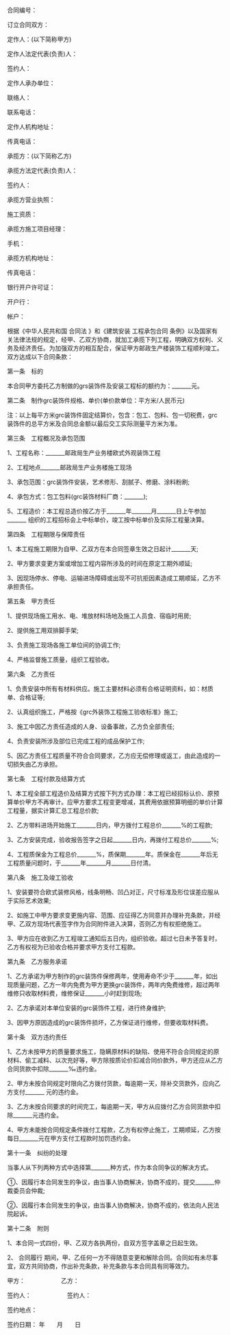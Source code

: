 
 


合同编号：


订立合同双方：


定作人：(以下简称甲方)


定作人法定代表(负责)人：


签约人：


定作人承办单位：


联络人：


联系电话：


定作人机构地址：


传真电话：


承揽方：(以下简称乙方)


承揽方法定代表(负责)人：


签约人：


承揽方营业执照：


施工资质：


承揽方施工项目经理：


手机：


承揽方机构地址：


传真电话：


银行开户许可证：


开户行：


帐户：


根据《中华人民共和国
合同法
》和《建筑安装
工程承包合同
条例》以及国家有关法律法规的规定，经甲、乙双方协商，就加工承揽下列工程，明确双方权利、义务及经济责任。为加强双方的相互配合，保证甲方邮政生产楼装饰工程顺利竣工。双方达成以下合同条款：


第一条　标的


本合同甲方委托乙方制做的grs装饰件及安装工程标的额约为：_______元。


第二条　制作grc装饰件规格、单价(单价款单位：平方米/人民币元)


注：以上每平方米grc装饰件固定结算价，包含：包工、包料、包一切税费，grc装饰件的总平方米及合同总金额以最后交工实际测量平方米为准。


第三条　工程概况及承包范围


1、工程名称：_______邮政局生产业务楼欧式外观装饰工程


2、工程地点_______邮政局生产业务楼施工现场


3、承包范围：grc装饰件安装，艺术修形、刮腻子、修磨、涂料粉刷;


4、承包方式：包工包料(grc装饰材料厂商：_______);


5、工程造价：本工程总造价按乙方于_______年_______月_______日上午参加_______ 组织的工程招标会上中标单价，竣工按中标单价及实际工程量决算。


第四条　工程期限与保障责任


1、本工程施工期限为自甲、乙双方在本合同签章生效之日起计_______天;


2、甲方要求变更方案或增加工程内容所涉及的时间在原定工期外顺延;


3、因现场停水、停电、运输进场障碍或出现不可抗拒因素造成工期顺延，乙方不承担责任。


第五条　甲方责任


1、提供现场施工用水、电、堆放材料场地及施工人员食、宿临时用房;


2、提供施工用双排脚手架;


3、负责施工现场各施工单位间的协调工作;


4、严格监督施工质量，组织工程验收。


第六条　乙方责任


1、负责安装中所有有材料供应。施工主要材料必须有合格证明资料，如：材质单、合格证等;


2、认真组织施工，严格按《grc外装饰工程施工验收标准》施工;


3、施工中因乙方责任造成的人身、设备事故，乙方负全部责任;


4、负责安装所涉及部位已完成工程的成品保护工作;


5、因乙方责任工程质量不符合合同要求，乙方应无偿修理或返工，由此造成的一切损失由乙方承担。


第七条　工程付款及结算方式


1、本工程全部工程造价及结算方式按下列方式办理：本工程已经招标认价、原预算单价甲方不再审计。应甲方要求工程变更增减，其费用依据预算明细的单价计算工程量，据实计算汇总工程总价款;


2、乙方带料进场开始施工_______日内，甲方拨付工程总价_______%的工程款;


3、乙方安装完成，验收报告签字之日起_______日内，再拨付工程总价_______%;


4、工程质保金为工程总价_______%，质保期_______年。质保金在_______年后无工程质量问题时，于_______年_______月_______日付清。


第八条　施工及竣工验收


1、安装要符合欧式装修风格，线条明畅、凹凸对正，尺寸标准及形位误差应服从于实际艺术效果;


2、如施工中甲方要求变更施内容、范围、应征得乙方同意并办理补充条款，并经甲、乙双方现场代表签字作为合同附件进入决算，否则乙方有权拒绝施工。


3、甲方应在收到乙方工程竣工通知后五日内，组织验收。超过七日未予答复时，乙方有权视为已验收合格并要求甲方支付工程款。


第九条　乙方服务承诺


1、乙方承诺为甲方制作的grc装饰件保修两年，使用寿命不少于_______年，如出现质量问题，乙方一年内免费为甲方更换grc装饰件，两年内免费维修，超过两年维修只收取材料费，维修保证_______小时赶到现场;


2、乙方承诺对本单位安装的grc装饰件工程，进行终身维护;


3、因甲方原因造成的grc装饰件损坏，乙方保证进行维修，但要收取材料费。


第十条　双方违约责任


1、乙方未按甲方的质量要求施工，隐瞒原材料的缺陷、使用不符合合同规定的原材料、偷工减料、以次充好等，甲方除按质论价扣减合同价款外，甲方还应从乙方合同货款中扣除_______‰违约金。


2、甲方未按合同规定时限向乙方拨付货款，每逾期一天，除补交货款外，应向乙方支付_______ 元的违约金。


3、乙方未按合同要求的时间完工，每逾期一天，甲方从应拨付乙方合同货款中扣除_______元违约金。


4、甲方未能按合同规定条件拨付工程款，乙方有权停止施工，工期顺延，乙方按每日_______元在甲方支付工程款时加罚违约金。


第十一条　纠纷的处理


当事人从下列两种方式中选择第_______种方式，作为本合同争议的解决方式。


①、因履行本合同发生的争议，由当事人协商解决，协商不成的，提交_______仲裁委员会仲裁;


②、因履行本合同发生的争议，由当事人协商解决，协商不成的，依法向人民法院起诉。


第十二条　附则


1、本合同一式四份，甲、乙双方各执两份，自双方签字盖章之日起生效。


2、
合同履行
期间，甲、乙任何一方不得随意变更和解除合同。合同如有未尽事宜，双方共同协商，作出补充条款，补充条款与本合同具有同等效力。


甲方：　　　　　　乙方：   



签约人：　　　　　　签约人：


签约地点：


签约日期： 年　　月　　日
 


 

 
 
 
 
 
  


  
 

  


  


  
 
 
 
 

